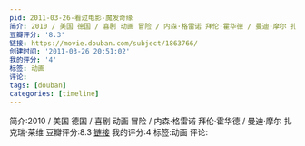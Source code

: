 ```yaml
---
pid: 2011-03-26-看过电影-魔发奇缘
简介: 2010 / 美国 德国 / 喜剧 动画 冒险 / 内森·格雷诺 拜伦·霍华德 / 曼迪·摩尔 扎克瑞·莱维
豆瓣评分: '8.3'
链接: https://movie.douban.com/subject/1863766/
创建时间: '2011-03-26 20:51:02'
我的评分: '4'
标签: 动画
评论:
tags: [douban]
categories: [timeline]
---
```

简介:2010 / 美国 德国 / 喜剧 动画 冒险 / 内森·格雷诺 拜伦·霍华德 / 曼迪·摩尔 扎克瑞·莱维
豆瓣评分:8.3
[链接](https://movie.douban.com/subject/1863766/)
我的评分:4
标签:动画
评论:
